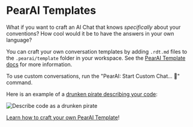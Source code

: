 # PearAI Templates

What if you want to craft an AI Chat that knows _specifically_ about your conventions?
How cool would it be to have the answers in your own language?

You can craft your own conversation templates by adding `.rdt.md` files to the `.pearai/template` folder in your workspace. See the [PearAI Template docs](https://github.com/pearai-ai/pearai-vscode/blob/main/doc/pearai-templates.md) for more information.

To use custom conversations, run the "PearAI: Start Custom Chat… 💬" command.

Here is an example of a [drunken pirate describing your code](https://github.com/pearai-ai/pearai-vscode/blob/main/template/fun/drunken-pirate.rdt.md):

![Describe code as a drunken pirate](https://raw.githubusercontent.com/pearai-ai/pearai-vscode/main/app/vscode/asset/media/drunken-pirate.gif)

[Learn how to craft your own PearAI Template](https://github.com/pearai-ai/pearai-vscode/blob/main/doc/pearai-templates.md)!
